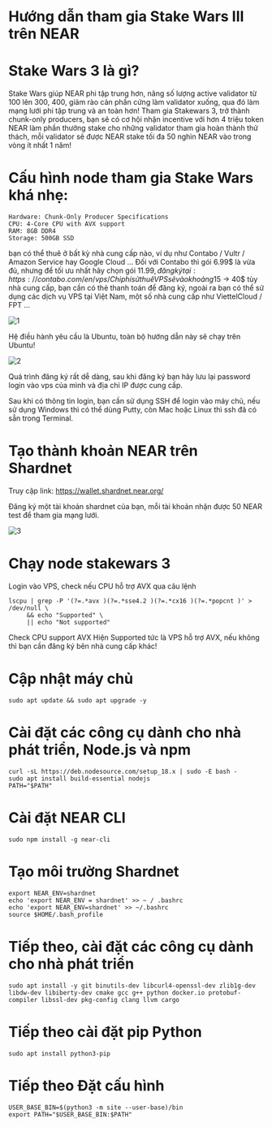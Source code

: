 # Hướng dẫn tham gia Stake Wars III trên NEAR

# Stake Wars 3 là gì?
Stake Wars giúp NEAR phi tập trung hơn, nâng số lượng active validator từ 100 lên 300, 400, giảm rào cản phần cứng làm validator xuống, qua đó làm mạng lưới phi tập trung và an toàn hơn!
Tham gia Stakewars 3, trở thành chunk-only producers, bạn sẽ có cơ hội nhận incentive với hơn 4 triệu token NEAR làm phần thưởng stake cho những validator tham gia hoàn thành thử thách, mỗi validator sẽ được NEAR stake tối đa 50 nghìn NEAR vào trong vòng ít nhất 1 năm!

# Cấu hình node tham gia Stake Wars khá nhẹ:

    Hardware: Chunk-Only Producer Specifications
    CPU: 4-Core CPU with AVX support
    RAM: 8GB DDR4
    Storage: 500GB SSD
    
bạn có thể thuê ở bất kỳ nhà cung cấp nào, ví dụ như Contabo / Vultr / Amazon Service hay Google Cloud …
Đối với Contabo thì gói 6.99$ là vừa đủ, nhưng để tối ưu nhất hãy chọn gói 11.99$, đăng ký tại: https://contabo.com/en/vps/ 
Chi phí sử thuê VPS sẽ vào khoảng 15$ -> 40$ tùy nhà cung cấp, bạn cần có thẻ thanh toán để đăng ký, ngoài ra bạn có thể sử dụng các dịch vụ VPS tại Việt Nam, một số nhà cung cấp như ViettelCloud / FPT …

![1](https://user-images.githubusercontent.com/36226384/183003699-8a6405c5-e782-4ed2-9aed-64703c7181a8.png)

Hệ điều hành yêu cầu là Ubuntu, toàn bộ hướng dẫn này sẽ chạy trên Ubuntu!

![2](https://user-images.githubusercontent.com/36226384/183067247-275dd87f-1c9c-4953-ba34-1a76e1149714.png)

Quá trình đăng ký rất dễ dàng, sau khi đăng ký bạn hãy lưu lại password login vào vps của mình và địa chỉ IP được cung cấp.

Sau khi có thông tin login, bạn cần sử dụng SSH để login vào máy chủ, nếu sử dụng Windows thì có thể dùng Putty, còn Mac hoặc Linux thì ssh đã có sẵn trong Terminal.


# Tạo thành khoản NEAR trên Shardnet
Truy cập link: https://wallet.shardnet.near.org/

Đăng ký một tài khoản shardnet của bạn, mỗi tài khoản nhận được 50 NEAR test để tham gia mạng lưới. 

![3](https://user-images.githubusercontent.com/36226384/183067624-c10a0d95-eef1-4724-8004-baf43623dd80.jpg)

# Chạy node stakewars 3
Login vào VPS, check nếu CPU hỗ trợ AVX qua câu lệnh

    lscpu | grep -P '(?=.*avx )(?=.*sse4.2 )(?=.*cx16 )(?=.*popcnt )' > /dev/null \
         && echo "Supported" \
         || echo "Not supported"


Check CPU support AVX
Hiện Supported tức là VPS hỗ trợ AVX, nếu không thì bạn cần đăng ký bên nhà cung cấp khác!

# Cập nhật máy chủ
    sudo apt update && sudo apt upgrade -y
# Cài đặt các công cụ dành cho nhà phát triển, Node.js và npm
    curl -sL https://deb.nodesource.com/setup_18.x | sudo -E bash -  
    sudo apt install build-essential nodejs
    PATH="$PATH"
 
# Cài đặt NEAR CLI
    sudo npm install -g near-cli
# Tạo môi trường Shardnet
    export NEAR_ENV=shardnet
    echo 'export NEAR_ENV = shardnet' >> ~ / .bashrc
    echo 'export NEAR_ENV=shardnet' >> ~/.bashrc
    source $HOME/.bash_profile
    
# Tiếp theo, cài đặt các công cụ dành cho nhà phát triển
    sudo apt install -y git binutils-dev libcurl4-openssl-dev zlib1g-dev libdw-dev libiberty-dev cmake gcc g++ python docker.io protobuf-compiler libssl-dev pkg-config clang llvm cargo

# Tiếp theo cài đặt pip Python
    sudo apt install python3-pip
# Tiếp theo Đặt cấu hình
    USER_BASE_BIN=$(python3 -m site --user-base)/bin
    export PATH="$USER_BASE_BIN:$PATH"



